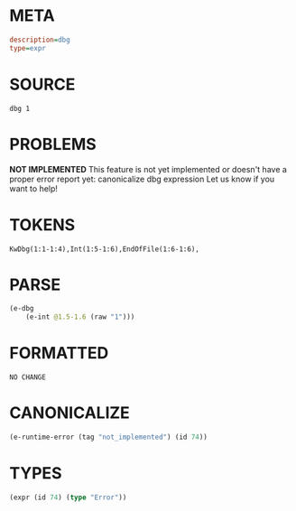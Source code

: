 # META
~~~ini
description=dbg
type=expr
~~~
# SOURCE
~~~roc
dbg 1
~~~
# PROBLEMS
**NOT IMPLEMENTED**
This feature is not yet implemented or doesn't have a proper error report yet: canonicalize dbg expression
Let us know if you want to help!

# TOKENS
~~~zig
KwDbg(1:1-1:4),Int(1:5-1:6),EndOfFile(1:6-1:6),
~~~
# PARSE
~~~clojure
(e-dbg
	(e-int @1.5-1.6 (raw "1")))
~~~
# FORMATTED
~~~roc
NO CHANGE
~~~
# CANONICALIZE
~~~clojure
(e-runtime-error (tag "not_implemented") (id 74))
~~~
# TYPES
~~~clojure
(expr (id 74) (type "Error"))
~~~

